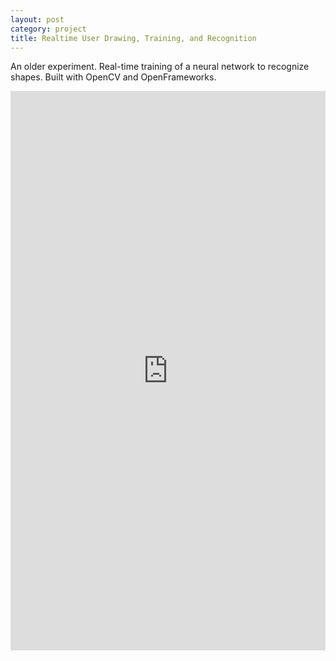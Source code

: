 ```yaml
---
layout: post
category: project
title: Realtime User Drawing, Training, and Recognition
---
```

An older experiment. Real-time training of a neural network to recognize shapes. Built with OpenCV and OpenFrameworks.

<div style="padding:177.63% 0 0 0;position:relative;"><iframe src="https://player.vimeo.com/video/108605718?badge=0&amp;autopause=0&amp;player_id=0&amp;app_id=58479" frameborder="0" allow="autoplay; fullscreen; picture-in-picture; clipboard-write" style="position:absolute;top:0;left:0;width:100%;height:100%;" title="realtime user drawing training and recognition on mobile"></iframe></div><script src="https://player.vimeo.com/api/player.js"></script>